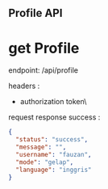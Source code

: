 ## Profile API

# get Profile

endpoint: /api/profile

headers :
- authorization token\

request response success :
```json
{
  "status": "success",
  "message": "",
  "username": "fauzan",
  "mode": "gelap",
  "language": "inggris"
}
```

